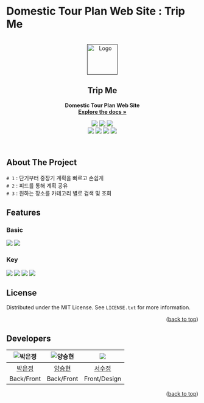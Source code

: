 # **Domestic Tour Plan Web Site : Trip Me**

<a name="readme-top"></a>

<!-- PROJECT SHIELDS -->


<!-- PROJECT LOGO -->
<br />
<div align="center">
  <a href="">
    <img src="https://github.com/TripMe-23-08/.github/tree/main/images/logo.png" alt="Logo" width="80" height="80">
  </a>

<h2 align="center"><strong>Trip Me</strong></h2>
  <p align="center">
    <strong>Domestic Tour Plan Web Site</strong>
    <br />
        <a href="https://github.com/TripMe-23-08/docs/README.md"><strong>Explore the docs »</strong></a>
    <br />
    <!--<a href="https://youtu.be/">View Demo</a>-->
    <div>
        <img src="https://img.shields.io/badge/springboot-6DB33F?style=for-the-badge&logo=spring&logoColor=white"> 
        <img src="https://img.shields.io/badge/java-007396?style=for-the-badge&logo=java&logoColor=white"> 
         <img src="https://img.shields.io/badge/mysql-4479A1?style=for-the-badge&logo=mysql&logoColor=white"> 
        <br/>
        <img src="https://img.shields.io/badge/Vue.js-35495E?style=for-the-badge&logo=vuedotjs&logoColor=4FC08D" />    
        <img src="https://img.shields.io/badge/javascript-F7DF1E?style=for-the-badge&logo=javascript&logoColor=black"> 
 <img src="https://img.shields.io/badge/html5-E34F26?style=for-the-badge&logo=html5&logoColor=white"> 
  <img src="https://img.shields.io/badge/css-1572B6?style=for-the-badge&logo=css3&logoColor=white"> 
    </div>
  </p>
</div>
<br/>

<!-- ABOUT THE PROJECT -->
## **About The Project**

`# 1` : 단기부터 중장기 계획을 빠르고 손쉽게    
`# 2` : 피드를 통해 계획 공유    
`# 3` : 원하는 장소를 카테고리 별로 검색 및 조회  
  

## **Features**
### **Basic**
![](https://github.com/TripMe-23-08/.github/tree/main/images/features/1.jpg)
![](https://github.com/TripMe-23-08/.github/tree/main/images/2.jpg)
### **Key**
![](https://github.com/TripMe-23-08/.github/tree/main/images/3.jpg)
![](https://github.com/TripMe-23-08/.github/tree/main/images/4.jpg)
![](https://github.com/TripMe-23-08/.github/tree/main/images/5.jpg)
![](https://github.com/TripMe-23-08/.github/tree/main/images/6.jpg)



<!-- LICENSE -->
## **License**

Distributed under the MIT License. See `LICENSE.txt` for more information.

<p align="right">(<a href="#readme-top">back to top</a>)</p>



<!-- Developers -->
## **Developers**
| ![박은정](https://avatars.githubusercontent.com/u/50352139) | ![양승현](https://avatars.githubusercontent.com/u/70054592) |![](https://avatars.githubusercontent.com/u/58605215)|
|:--------:|:-------:|:---------:|
| [박은정](https://github.com/Eundms) | [양승현](https://github.com/Devyan0) |[서수정](https://github.com/ssj946)|
|Back/Front|Back/Front|Front/Design|


<p align="right">(<a href="#readme-top">back to top</a>)</p>


<!-- MARKDOWN LINKS & IMAGES -->
<!-- https://www.markdownguide.org/basic-syntax/#reference-style-links -->
[product-screenshot]: ./images/screenshot.jpg
[Vue.js]: https://img.shields.io/badge/Vue.js-35495E?style=for-the-badge&logo=vuedotjs&logoColor=4FC08D
[Vue-url]: https://vuejs.org/

